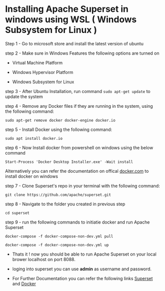 # Installing Apache Superset in windows using WSL ( Windows Subsystem for Linux )

Step 1 - Go to microsoft store and install the latest version of ubuntu

step 2 - Make sure in Windows Features the following options are turned on

- Virtual Machine Platform
	
- Windows Hypervisor Platform
	
- Windows Subsystem for Linux
	
step 3 - After Ubuntu Installation, run command `sudo apt-get update` to update the system

step 4 -  Remove any Docker files if they are running in the system, using the following command:

	sudo apt-get remove docker docker-engine docker.io
	
step 5 - Install Docker using the following command:

	sudo apt install docker.io
	
step 6 - Now Install docker from powershell on windows using the below command 

	Start-Process 'Docker Desktop Installer.exe' -Wait install
	
Alternatively you can refer the documentation on offical [docker.com](https://docs.docker.com/desktop/install/windows-install/#install-docker-desktop-on-windows) to install docker on windows

step 7 - Clone Superset's repo in your terminal with the following command:

	git clone https://github.com/apache/superset.git
	
step 8 - Navigate to the folder you created in previous step 

	cd superset
	
step 9 - run the following commands to initiatie docker and run Apache Superset

	docker-compose -f docker-compose-non-dev.yml pull
	
	docker-compose -f docker-compose-non-dev.yml up
	
- Thats it ! now you should be able to run Apache Superset on your local brower localhost on port 8088.

-  loging into superset you can use **admin** as username and password.

- For Further Documentation you can refer the following links [Superset](https://superset.apache.org/docs/installation/installing-superset-using-docker-compose/) and
[Docker](https://docs.docker.com/desktop/windows/wsl/) 




